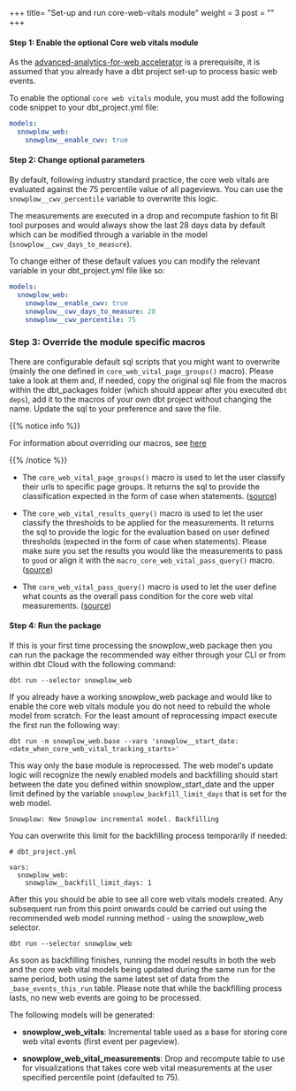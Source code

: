 +++
title= "Set-up and run core-web-vitals module"
weight = 3
post = ""
+++


#### **Step 1:** Enable the optional Core web vitals module
As the [advanced-analytics-for-web accelerator](https://docs.snowplow.io/accelerators/web/) is a prerequisite, it is assumed that you already have a dbt project set-up to process basic web events.

To enable the optional `core web vitals` module, you must add the following code snippet to your dbt_project.yml file:


```yml
models:
  snowplow_web:
    snowplow__enable_cwv: true
```

#### **Step 2:** Change optional parameters

By default, following industry standard practice, the core web vitals are evaluated against the 75 percentile value of all pageviews. You can use the `snowplow__cwv_percentile` variable to overwrite this logic.

The measurements are executed in a drop and recompute fashion to fit BI tool purposes and would always show the last 28 days data by default which can be modified through a variable in the model (`snowplow__cwv_days_to_measure`).

To change either of these default values you can modify the relevant variable in your dbt_project.yml file like so:

```yml
models:
  snowplow_web:
    snowplow__enable_cwv: true
    snowplow__cwv_days_to_measure: 28
    snowplow__cwv_percentile: 75
```

### **Step 3:** Override the module specific macros

There are configurable default sql scripts that you might want to overwrite (mainly the one defined in `core_web_vital_page_groups()` macro). Please take a look at them and, if needed, copy the original sql file from the macros within the dbt_packages folder (which should appear after you executed `dbt deps`), add it to the macros of your own dbt project without changing the name. Update the sql to your preference and save the file.

{{% notice info %}}

For information about overriding our macros, see [here](/docs/modeling-your-data/modeling-your-data-with-dbt/dbt-advanced-usage/dbt-advanced-operation/index.md#overriding-macros)

{{% /notice %}}

- The `core_web_vital_page_groups()` macro  is used to let the user classify their urls to specific page groups. It returns the sql to provide the classification expected in the form of case when statements. ([source](https://github.com/snowplow/dbt-snowplow-web/blob/main/macros/core_web_vital_page_groups.sql))

- The `core_web_vital_results_query()` macro is used to let the user classify the thresholds to be applied for the measurements. It returns the sql to provide the logic for the evaluation based on user defined thresholds (expected in the form of case when statements). Please make sure you set the results you would like the measurements to pass to `good` or align it with the `macro_core_web_vital_pass_query()` macro. ([source](https://github.com/snowplow/dbt-snowplow-web/blob/main/macros/core_web_vital_results_query.sql))

- The `core_web_vital_pass_query()` macro is used to let the user define what counts as the overall pass condition for the core web vital measurements. ([source](https://github.com/snowplow/dbt-snowplow-web/blob/main/macros/core_web_vital_pass_query.sql))

#### **Step 4:** Run the package

If this is your first time processing the snowplow_web package then you can run the package the recommended way either through your CLI or from within dbt Cloud with the following command:

```
dbt run --selector snowplow_web
```

If you already have a working snowplow_web package and would like to enable the core web vitals module you do not need to rebuild the whole model from scratch. For the least amount of reprocessing impact execute the first run the following way:

```
dbt run -m snowplow_web.base --vars 'snowplow__start_date: <date_when_core_web_vital_tracking_starts>'
```
This way only the base module is reprocessed. The web model's update logic will recognize the newly enabled models and backfilling should start between the date you defined within snowplow_start_date and the upper limit defined by the variable `snowplow_backfill_limit_days` that is set for the web model.

`Snowplow: New Snowplow incremental model. Backfilling`

You can overwrite this limit for the backfilling process temporarily if needed:

```
# dbt_project.yml

vars:
  snowplow_web:
    snowplow__backfill_limit_days: 1
```

After this you should be able to see all core web vitals models created. Any subsequent run from this point onwards could be carried out using the recommended web model running method - using the snowplow_web selector.

```
dbt run --selector snowplow_web
```

As soon as backfilling finishes, running the model results in both the web and the core web vital models being updated during the same run for the same period, both using the same latest set of data from the `_base_events_this_run` table. Please note that while the backfilling process lasts, no new web events are going to be processed.

The following models will be generated:

- **snowplow_web_vitals**: Incremental table used as a base for storing core web vital events (first event per pageview).

- **snowplow_web_vital_measurements**: Drop and recompute table to use for visualizations that takes core web vital measurements at the user specified percentile point (defaulted to 75).




